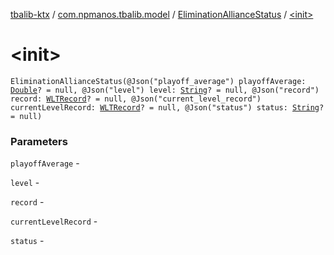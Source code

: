 [tbalib-ktx](../../index.md) / [com.npmanos.tbalib.model](../index.md) / [EliminationAllianceStatus](index.md) / [&lt;init&gt;](./-init-.md)

# &lt;init&gt;

`EliminationAllianceStatus(@Json("playoff_average") playoffAverage: `[`Double`](https://kotlinlang.org/api/latest/jvm/stdlib/kotlin/-double/index.html)`? = null, @Json("level") level: `[`String`](https://kotlinlang.org/api/latest/jvm/stdlib/kotlin/-string/index.html)`? = null, @Json("record") record: `[`WLTRecord`](../-w-l-t-record/index.md)`? = null, @Json("current_level_record") currentLevelRecord: `[`WLTRecord`](../-w-l-t-record/index.md)`? = null, @Json("status") status: `[`String`](https://kotlinlang.org/api/latest/jvm/stdlib/kotlin/-string/index.html)`? = null)`

### Parameters

`playoffAverage` -

`level` -

`record` -

`currentLevelRecord` -

`status` - 